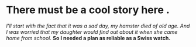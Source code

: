 # There must be a cool story here .

*I'll start with the fact that it was a sad day, my hamster died of old age.* 
*And I was worried that my daughter would find out about it when she came home from school.* 
**So I needed a plan as reliable as a Swiss watch.**
